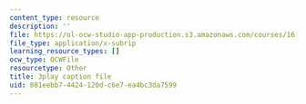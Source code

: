 ```yaml
---
content_type: resource
description: ''
file: https://ol-ocw-studio-app-production.s3.amazonaws.com/courses/16-06-principles-of-automatic-control-fall-2012/081eebb74424120dc6e7ea4bc3da7599_ubhxIM51UPU.srt
file_type: application/x-subrip
learning_resource_types: []
ocw_type: OCWFile
resourcetype: Other
title: 3play caption file
uid: 081eebb7-4424-120d-c6e7-ea4bc3da7599
---
```

